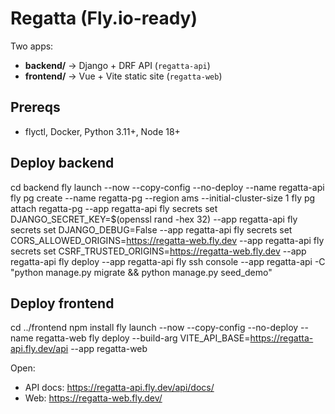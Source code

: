 
# Regatta (Fly.io-ready)

Two apps:
- **backend/** → Django + DRF API (`regatta-api`)
- **frontend/** → Vue + Vite static site (`regatta-web`)

## Prereqs
- flyctl, Docker, Python 3.11+, Node 18+

## Deploy backend
cd backend
fly launch --now --copy-config --no-deploy --name regatta-api
fly pg create --name regatta-pg --region ams --initial-cluster-size 1
fly pg attach regatta-pg --app regatta-api
fly secrets set DJANGO_SECRET_KEY=$(openssl rand -hex 32) --app regatta-api
fly secrets set DJANGO_DEBUG=False --app regatta-api
fly secrets set CORS_ALLOWED_ORIGINS=https://regatta-web.fly.dev --app regatta-api
fly secrets set CSRF_TRUSTED_ORIGINS=https://regatta-web.fly.dev --app regatta-api
fly deploy --app regatta-api
fly ssh console --app regatta-api -C "python manage.py migrate && python manage.py seed_demo"

## Deploy frontend
cd ../frontend
npm install
fly launch --now --copy-config --no-deploy --name regatta-web
fly deploy --build-arg VITE_API_BASE=https://regatta-api.fly.dev/api --app regatta-web

Open:
- API docs: https://regatta-api.fly.dev/api/docs/
- Web: https://regatta-web.fly.dev/
